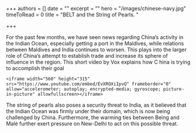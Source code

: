 +++
authors = []
date = ""
excerpt = ""
hero = "/images/chinese-navy.jpg"
timeToRead = 0
title = "BELT and the String of Pearls. "

+++

For the past few months, we have seen news regarding China’s activity in the Indian Ocean, especially getting a port in the Maldives, while relations between Maldives and India continues to worsen. This plays into the larger role of China’s attempt to establish trade and increase its sphere of influence in the region. This short video by Vox explains how C hina is trying to accomplish their goal

    <iframe width="560" height="315" src="https://www.youtube.com/embed/EvXROXiIpvQ" frameborder="0" allow="accelerometer; autoplay; encrypted-media; gyroscope; picture-in-picture" allowfullscreen></iframe>

The string of pearls also poses a security threat to India, as it believed that the Indian Ocean was firmly under their domain, which is now being challenged by China. Furthermore, the warming ties between Being and Malè further exert pressure on New-Delhi to act on this possible threat.